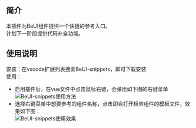 ## 简介
本插件为BeUI组件提供一个快捷的参考入口。  
计划下一阶段提供代码补全功能。
## 使用说明
安装：在vscode扩展列表搜索BeUI-snippets，即可下载安装  
使用：
* 启用插件后，在vue文件中点击鼠标右键，会弹出如下图的右键菜单  
![BeUI-snippets使用方法](https://a-byd-oss.oss-cn-shenzhen.aliyuncs.com/beta/2023/12/07/aa27ee6cd38f431e9e5ce4b4a12c4529.png?Expires=1704622180&OSSAccessKeyId=LTAI5tLMhn9wKpyR9rrx84ED&Signature=YTJQBqXcSZLuqLxyE7FHwtImKPg%3D&isEncode=1)
* 选择右键菜单中想要参考的组件名称，点击即会打开相应组件的模板文件，效果如下图：  
![BeUI-snippets使用效果](https://a-byd-oss.oss-cn-shenzhen.aliyuncs.com/beta/2023/12/07/678012cb5bb6473ba05ebd3e73b69a26.png?Expires=1704622253&OSSAccessKeyId=LTAI5tLMhn9wKpyR9rrx84ED&Signature=u5ay8oNYbXB7hjehPXKDZAYReKY%3D&isEncode=1)